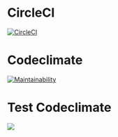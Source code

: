 # CircleCI

[![CircleCI](https://dl.circleci.com/status-badge/img/gh/um-computacion-tm/ajedrez-2024-valeartola/tree/main.svg?style=svg)](https://dl.circleci.com/status-badge/redirect/gh/um-computacion-tm/ajedrez-2024-valeartola/tree/main)
# Codeclimate

[![Maintainability](https://api.codeclimate.com/v1/badges/e6202e3b2212176a6c09/maintainability)](https://codeclimate.com/github/um-computacion-tm/ajedrez-2024-valeartola/maintainability)

# Test Codeclimate
<a href="https://codeclimate.com/github/um-computacion-tm/ajedrez-2024-valeartola/test_coverage"><img src="https://api.codeclimate.com/v1/badges/e6202e3b2212176a6c09/test_coverage" /></a> 